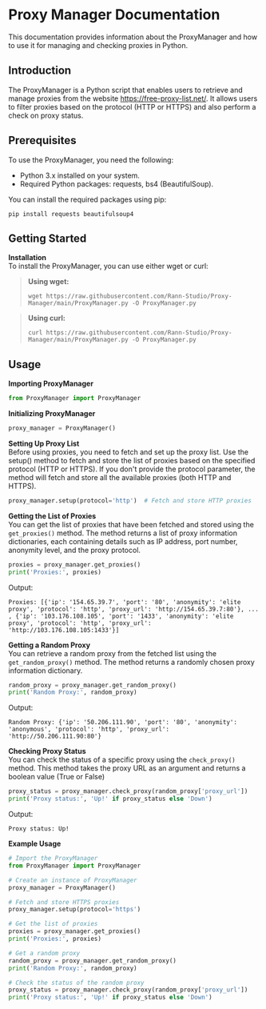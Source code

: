 # Proxy Manager Documentation
This documentation provides information about the ProxyManager and how to use it for managing and checking proxies in Python.

## Introduction
The ProxyManager is a Python script that enables users to retrieve and manage proxies from the website https://free-proxy-list.net/. It allows users to filter proxies based on the protocol (HTTP or HTTPS) and also perform a check on proxy status.

## Prerequisites
To use the ProxyManager, you need the following:
- Python 3.x installed on your system.
- Required Python packages: requests, bs4 (BeautifulSoup).

You can install the required packages using pip:
```shell
pip install requests beautifulsoup4
```

## Getting Started
**Installation**\
To install the ProxyManager, you can use either wget or curl:
> **Using wget:**
> ```shell
> wget https://raw.githubusercontent.com/Rann-Studio/Proxy-Manager/main/ProxyManager.py -O ProxyManager.py
> ```

> **Using curl:**
> ```shell
> curl https://raw.githubusercontent.com/Rann-Studio/Proxy-Manager/main/ProxyManager.py -O ProxyManager.py
> ```

## Usage
**Importing ProxyManager**
```python
from ProxyManager import ProxyManager
```

**Initializing ProxyManager**
```python
proxy_manager = ProxyManager()
```

**Setting Up Proxy List**\
Before using proxies, you need to fetch and set up the proxy list. Use the setup() method to fetch and store the list of proxies based on the specified protocol (HTTP or HTTPS). If you don't provide the protocol parameter, the method will fetch and store all the available proxies (both HTTP and HTTPS).
```python
proxy_manager.setup(protocol='http')  # Fetch and store HTTP proxies
```

**Getting the List of Proxies**\
You can get the list of proxies that have been fetched and stored using the `get_proxies()` method. The method returns a list of proxy information dictionaries, each containing details such as IP address, port number, anonymity level, and the proxy protocol.
```python
proxies = proxy_manager.get_proxies()
print('Proxies:', proxies)
```
Output:
```
Proxies: [{'ip': '154.65.39.7', 'port': '80', 'anonymity': 'elite proxy', 'protocol': 'http', 'proxy_url': 'http://154.65.39.7:80'}, ... , {'ip': '103.176.108.105', 'port': '1433', 'anonymity': 'elite proxy', 'protocol': 'http', 'proxy_url': 'http://103.176.108.105:1433'}]
```

**Getting a Random Proxy**\
You can retrieve a random proxy from the fetched list using the `get_random_proxy()` method. The method returns a randomly chosen proxy information dictionary.
```python
random_proxy = proxy_manager.get_random_proxy()
print('Random Proxy:', random_proxy)
```
Output:
```
Random Proxy: {'ip': '50.206.111.90', 'port': '80', 'anonymity': 'anonymous', 'protocol': 'http', 'proxy_url': 'http://50.206.111.90:80'}
```

**Checking Proxy Status**\
You can check the status of a specific proxy using the `check_proxy()` method. This method takes the proxy URL as an argument and returns a boolean value (True or False)
```python
proxy_status = proxy_manager.check_proxy(random_proxy['proxy_url'])
print('Proxy status:', 'Up!' if proxy_status else 'Down')
```
Output:
```
Proxy status: Up!
```

**Example Usage**
```python
# Import the ProxyManager
from ProxyManager import ProxyManager

# Create an instance of ProxyManager
proxy_manager = ProxyManager()

# Fetch and store HTTPS proxies
proxy_manager.setup(protocol='https')

# Get the list of proxies
proxies = proxy_manager.get_proxies()
print('Proxies:', proxies)

# Get a random proxy
random_proxy = proxy_manager.get_random_proxy()
print('Random Proxy:', random_proxy)

# Check the status of the random proxy
proxy_status = proxy_manager.check_proxy(random_proxy['proxy_url'])
print('Proxy status:', 'Up!' if proxy_status else 'Down')
```

